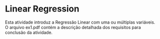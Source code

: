 # Linear Regression 
Esta atividade introduz a Regressão Linear com uma ou múltiplas variáveis. O arquivo ex1.pdf contém a descrição detalhada dos requisitos para conclusão da atividade.
